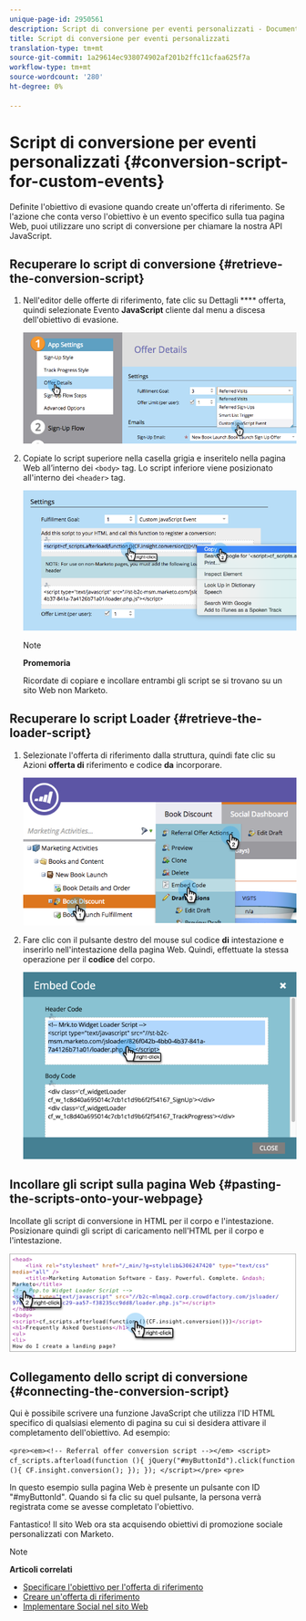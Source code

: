 ```yaml
---
unique-page-id: 2950561
description: Script di conversione per eventi personalizzati - Documenti Marketo - Documentazione prodotto
title: Script di conversione per eventi personalizzati
translation-type: tm+mt
source-git-commit: 1a29614ec938074902af201b2ffc11cfaa625f7a
workflow-type: tm+mt
source-wordcount: '280'
ht-degree: 0%

---
```



# Script di conversione per eventi personalizzati {#conversion-script-for-custom-events}

Definite l&#39;obiettivo di evasione quando create un&#39;offerta di riferimento. Se l&#39;azione che conta verso l&#39;obiettivo è un evento specifico sulla tua pagina Web, puoi utilizzare uno script di conversione per chiamare la nostra API JavaScript.

## Recuperare lo script di conversione {#retrieve-the-conversion-script}

1. Nell&#39;editor delle offerte di riferimento, fate clic su Dettagli **** offerta, quindi selezionate Evento **JavaScript** cliente dal menu a discesa dell&#39;obiettivo di evasione.

   ![](assets/image2015-4-20-17-3a22-3a15.png)

1. Copiate lo script superiore nella casella grigia e inseritelo nella pagina Web all’interno dei `<body>` tag. Lo script inferiore viene posizionato all&#39;interno dei `<header>` tag.

   ![](assets/image2015-4-20-17-3a29-3a7.png)

   >[!NOTE]
   >
   >**Promemoria**
   >
   >
   >Ricordate di copiare e incollare entrambi gli script se si trovano su un sito Web non Marketo.

## Recuperare lo script Loader {#retrieve-the-loader-script}

1. Selezionate l&#39;offerta di riferimento dalla struttura, quindi fate clic su Azioni **offerta di** riferimento e codice **da** incorporare.

   ![](assets/image2015-4-20-17-3a34-3a46.png)

1. Fare clic con il pulsante destro del mouse sul codice **di** intestazione e inserirlo nell&#39;intestazione della pagina Web. Quindi, effettuate la stessa operazione per il **codice** del corpo.

   ![](assets/image2015-4-20-20-3a49-3a19.png)

## Incollare gli script sulla pagina Web {#pasting-the-scripts-onto-your-webpage}

Incollate gli script di conversione in HTML per il corpo e l&#39;intestazione. Posizionare quindi gli script di caricamento nell&#39;HTML per il corpo e l&#39;intestazione.

![](assets/image2015-4-20-21-3a0-3a16.png)

## Collegamento dello script di conversione {#connecting-the-conversion-script}

Qui è possibile scrivere una funzione JavaScript che utilizza l&#39;ID HTML specifico di qualsiasi elemento di pagina su cui si desidera attivare il completamento dell&#39;obiettivo. Ad esempio:

`<pre><em><!-- Referral offer conversion script --></em> <script> cf_scripts.afterload(function (){ jQuery("#myButtonId").click(function (){ CF.insight.conversion(); }); }); </script></pre>` `<pre>`

In questo esempio sulla pagina Web è presente un pulsante con ID &quot;#myButtonId&quot;. Quando si fa clic su quel pulsante, la persona verrà registrata come se avesse completato l&#39;obiettivo.

Fantastico! Il sito Web ora sta acquisendo obiettivi di promozione sociale personalizzati con Marketo.

>[!NOTE]
>
>**Articoli correlati**
>
>* [Specificare l&#39;obiettivo per l&#39;offerta di riferimento](../../../../product-docs/demand-generation/social/referral-offers/specify-goal-for-referral-offer.md)
>* [Creare un&#39;offerta di riferimento](../../../../product-docs/demand-generation/social/referral-offers/create-a-referral-offer.md)
>* [Implementare Social nel sito Web](deploy-social-on-your-website.md)

